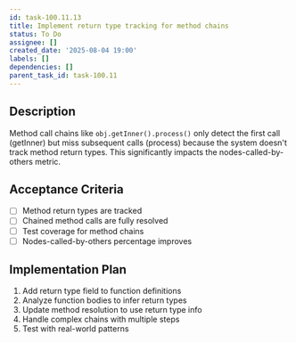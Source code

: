 ```yaml
---
id: task-100.11.13
title: Implement return type tracking for method chains
status: To Do
assignee: []
created_date: '2025-08-04 19:00'
labels: []
dependencies: []
parent_task_id: task-100.11
---
```


## Description

Method call chains like `obj.getInner().process()` only detect the first call (getInner) but miss subsequent calls (process) because the system doesn't track method return types. This significantly impacts the nodes-called-by-others metric.

## Acceptance Criteria

- [ ] Method return types are tracked
- [ ] Chained method calls are fully resolved
- [ ] Test coverage for method chains
- [ ] Nodes-called-by-others percentage improves

## Implementation Plan

1. Add return type field to function definitions
2. Analyze function bodies to infer return types
3. Update method resolution to use return type info
4. Handle complex chains with multiple steps
5. Test with real-world patterns